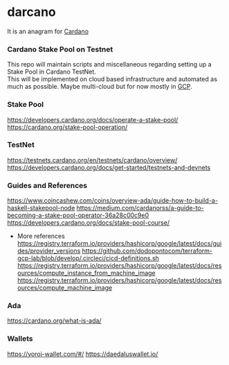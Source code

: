 # darcano
It is an anagram for [Cardano](https://developers.cardano.org/)

### Cardano Stake Pool on Testnet
This repo will maintain scripts and miscellaneous regarding setting up a Stake Pool in Cardano TestNet.  
This will be implemented on cloud based infrastructure and automated as much as possible. Maybe multi-cloud but for now mostly in [GCP](https://cloud.google.com/products).

### Stake Pool
https://developers.cardano.org/docs/operate-a-stake-pool/
https://cardano.org/stake-pool-operation/

### TestNet
https://testnets.cardano.org/en/testnets/cardano/overview/
https://developers.cardano.org/docs/get-started/testnets-and-devnets

### Guides and References
https://www.coincashew.com/coins/overview-ada/guide-how-to-build-a-haskell-stakepool-node
https://medium.com/cardanorss/a-guide-to-becoming-a-stake-pool-operator-36a28c00c9e0
https://developers.cardano.org/docs/stake-pool-course/

- More references  
https://registry.terraform.io/providers/hashicorp/google/latest/docs/guides/provider_versions
https://github.com/dodopontocom/terraform-gcp-lab/blob/develop/.circleci/cicd-definitions.sh
https://registry.terraform.io/providers/hashicorp/google/latest/docs/resources/compute_instance_from_machine_image
https://registry.terraform.io/providers/hashicorp/google/latest/docs/resources/compute_machine_image

### Ada
https://cardano.org/what-is-ada/

### Wallets
https://yoroi-wallet.com/#/
https://daedaluswallet.io/
